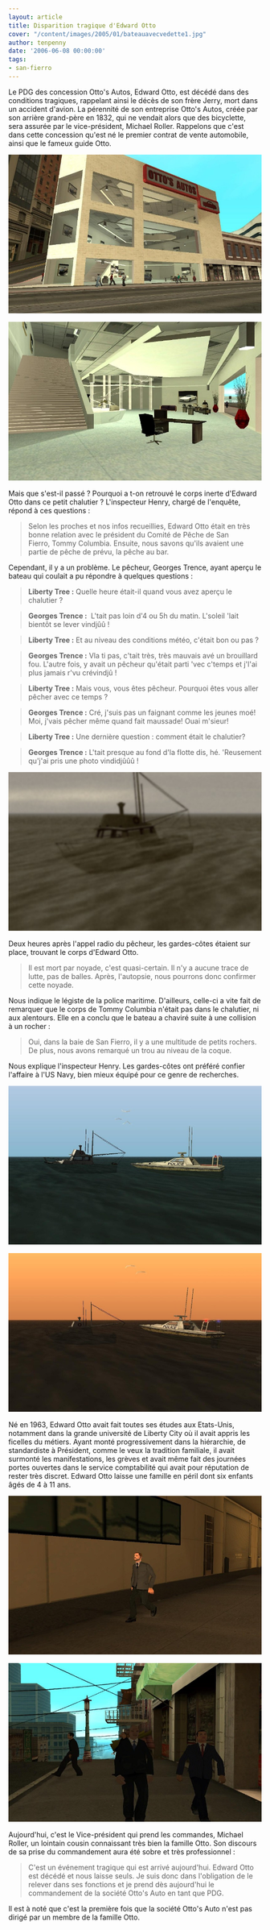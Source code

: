 ```yaml
---
layout: article
title: Disparition tragique d'Edward Otto
cover: "/content/images/2005/01/bateauavecvedette1.jpg"
author: tenpenny
date: '2006-06-08 00:00:00'
tags:
- san-fierro
---
```


Le PDG des concession Otto's Autos, Edward Otto,&nbsp;est décédé dans des conditions tragiques, rappelant ainsi le décès de son frère Jerry, mort dans un accident d'avion. La pérennité de son entreprise Otto's Autos, créée par son arrière grand-père en 1832, qui ne vendait alors que des bicyclette, sera assurée par le vice-président, Michael Roller. Rappelons que c'est dans cette concession qu'est né le premier contrat de vente automobile, ainsi&nbsp;que le fameux guide Otto.

![](  /content/images/2005/01/concession.jpg)

![L'Otto's Autos de San Fierro, siège de la société.](  /content/images/2005/01/concession2.jpg)

Mais que s'est-il passé ? Pourquoi a t-on retrouvé le corps inerte d'Edward Otto dans ce petit chalutier ? L'inspecteur Henry, chargé de l'enquête, répond à ces questions :

> Selon les proches et nos infos recueillies, Edward Otto était en très bonne relation avec le président du Comité de Pêche de San Fierro,&nbsp;Tommy Columbia. Ensuite, nous savons qu'ils avaient une partie de pêche de prévu, la pêche au bar.

Cependant, il y a un problème. Le pêcheur, Georges Trence,&nbsp;ayant aperçu le bateau qui coulait a pu répondre à quelques questions :

> **Liberty Tree :** Quelle heure était-il quand vous avez aperçu le chalutier ?

> **Georges Trence :** &nbsp;L'tait pas loin d'4 ou 5h du matin. L'soleil 'lait bientôt se lever vindjûû !

> **Liberty Tree :** Et au niveau des conditions météo, c'était bon ou pas ?

> **Georges Trence :** Vla ti pas, c'tait très, très mauvais avé un brouillard fou. L'autre fois, y avait un pêcheur qu'était parti 'vec c'temps et j'l'ai plus jamais r'vu crévindjû !

> **Liberty Tree :** Mais vous, vous êtes pêcheur. Pourquoi êtes vous aller pêcher avec ce temps ?

> **Georges Trence :** Cré, j'suis pas un faignant comme les jeunes moé! Moi, j'vais pêcher même quand fait maussade! Ouai m'sieur!

> **Liberty Tree :** Une dernière question : comment était le chalutier?

> **Georges Trence :** L'tait presque au fond d'la flotte dis, hé. 'Reusement qu'j'ai pris une photo vindidjûûû !

![Le chalutier de M. Columbia prit vers 5h du matin.](  /content/images/2005/01/bateau_coule.jpg)

Deux heures après l'appel radio du pêcheur, les gardes-côtes étaient sur place, trouvant le corps d'Edward Otto.

> Il est mort par noyade, c'est quasi-certain. Il n'y a aucune trace de lutte, pas de balles. Après, l'autopsie, nous pourrons donc confirmer cette noyade.

Nous indique le légiste de la police maritime. D'ailleurs, celle-ci a vite fait de remarquer que le corps de Tommy Columbia n'était pas dans le chalutier, ni aux alentours. Elle en a conclu que le bateau a chaviré suite à une collision à un rocher :

> Oui, dans la baie de San Fierro, il y a une multitude de petits rochers. De plus, nous avons remarqué un trou au niveau de la coque.

Nous explique l'inspecteur Henry. Les gardes-côtes ont préféré confier l'affaire à l'US Navy, bien mieux équipé pour ce genre de recherches.

![](  /content/images/2005/01/bateauavecvedette1.jpg)

![Des recherches qui ont duré toute la journée.](  /content/images/2005/01/bateeauavecvedette.jpg)

Né en 1963, Edward Otto avait fait toutes ses études aux Etats-Unis, notamment dans la grande université de Liberty City où il avait appris les ficelles du métiers. Ayant monté progressivement dans la hiérarchie, de standardiste à Président, comme le veux la tradition familiale, il avait surmonté les manifestations, les grèves et avait même fait des journées portes ouvertes dans le service comptabilité qui avait pour réputation de rester très discret. Edward Otto laisse une famille en péril dont six enfants âgés de 4 à 11 ans.

![](  /content/images/2005/01/edwardsotto.jpg)

![De gauche à droite : Edward Otto et Michael Roller.](  /content/images/2005/01/michaelroller.jpg)

Aujourd'hui, c'est le Vice-président qui prend les commandes, Michael Roller, un lointain cousin connaissant très bien la famille Otto. Son discours de sa&nbsp;prise du commandement aura été sobre et très professionnel :

> C'est un événement tragique qui est arrivé aujourd'hui. Edward Otto est décédé et nous laisse seuls. Je suis donc&nbsp;dans l'obligation de le relever dans ses fonctions et je prend dès aujourd'hui le commandement de la société Otto's Auto en tant que PDG.

Il est à noté que c'est la première fois que la société Otto's Auto n'est pas dirigé par un membre de la famille Otto.

<!--kg-card-end: markdown-->
